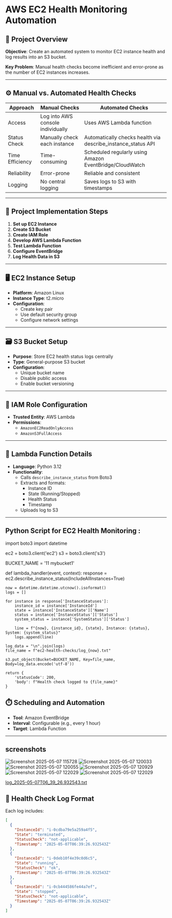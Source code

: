 

# AWS EC2 Health Monitoring Automation 

## 📌 Project Overview

**Objective**: Create an automated system to monitor EC2 instance health and log results into an S3 bucket.

**Key Problem**: Manual health checks become inefficient and error-prone as the number of EC2 instances increases.

---

## ⚙️ Manual vs. Automated Health Checks

| Approach        | Manual Checks                                  | Automated Checks                                      |
|----------------|------------------------------------------------|--------------------------------------------------------|
| Access          | Log into AWS console individually              | Uses AWS Lambda function                              |
| Status Check    | Manually check each instance                   | Automatically checks health via describe_instance_status API |
| Time Efficiency | Time-consuming                                 | Scheduled regularly using Amazon EventBridge/CloudWatch |
| Reliability     | Error-prone                                     | Reliable and consistent                              |
| Logging         | No central logging                              | Saves logs to S3 with timestamps                     |

---

## 🚀 Project Implementation Steps

1. **Set up EC2 Instance**
2. **Create S3 Bucket**
3. **Create IAM Role**
4. **Develop AWS Lambda Function**
5. **Test Lambda Function**
6. **Configure EventBridge**
7. **Log Health Data in S3**

---

## 🖥️ EC2 Instance Setup

- **Platform**: Amazon Linux
- **Instance Type**: t2.micro
- **Configuration**:
  - Create key pair
  - Use default security group
  - Configure network settings

---

## 🗃️ S3 Bucket Setup

- **Purpose**: Store EC2 health status logs centrally
- **Type**: General-purpose S3 bucket
- **Configuration**:
  - Unique bucket name
  - Disable public access
  - Enable bucket versioning

---

## 🔐 IAM Role Configuration

- **Trusted Entity**: AWS Lambda
- **Permissions**:
  - `AmazonEC2ReadOnlyAccess`
  - `AmazonS3FullAccess`

---

## 🧠 Lambda Function Details

- **Language**: Python 3.12
- **Functionality**:
  - Calls `describe_instance_status` from Boto3
  - Extracts and formats:
    - Instance ID
    - State (Running/Stopped)
    - Health Status
    - Timestamp
  - Uploads log to S3

---
## Python Script for EC2 Health Monitoring :

import boto3
import datetime

ec2 = boto3.client('ec2')
s3 = boto3.client('s3')

BUCKET_NAME = '11 mybucket1'  

def lambda_handler(event, context):
    response = ec2.describe_instance_status(IncludeAllInstances=True)
    
    now = datetime.datetime.utcnow().isoformat()
    logs = []

    for instance in response['InstanceStatuses']:
        instance_id = instance['InstanceId']
        state = instance['InstanceState']['Name']
        status = instance['InstanceStatus']['Status']
        system_status = instance['SystemStatus']['Status']
        
        line = f"{now}, {instance_id}, {state}, Instance: {status}, System: {system_status}"
        logs.append(line)
    
    log_data = "\n".join(logs)
    file_name = f"ec2-health-checks/log_{now}.txt"

    s3.put_object(Bucket=BUCKET_NAME, Key=file_name, Body=log_data.encode('utf-8'))
    
    return {
        'statusCode': 200,
        'body': f"Health check logged to {file_name}"
    }
## ⏱️ Scheduling and Automation

- **Tool**: Amazon EventBridge
- **Interval**: Configurable (e.g., every 1 hour)
- **Target**: Lambda Function

---
## screenshots

![Screenshot 2025-05-07 115728](https://github.com/user-attachments/assets/0c65ba1f-f4a3-472a-8119-bc51614e81bd)
![Screenshot 2025-05-07 120033](https://github.com/user-attachments/assets/4bd9e88c-30f6-4077-9a0e-fdfafe0501a7)
![Screenshot 2025-05-07 120055](https://github.com/user-attachments/assets/64067363-bd9a-4404-85cc-98332ead7cfd)
![Screenshot 2025-05-07 120929](https://github.com/user-attachments/assets/8c8ce238-e181-4824-ab8f-b419e17ebd7e)
![Screenshot 2025-05-07 122029](https://github.com/user-attachments/assets/89090d60-2ae9-474f-9231-485aebe0fb96)
![Screenshot 2025-05-07 122029](https://github.com/user-attachments/assets/70db1d93-7e81-419e-821c-a27c4969de0f)

[log_2025-05-07T06_39_26.932543.txt](https://github.com/user-attachments/files/20080867/log_2025-05-07T06_39_26.932543.txt)
## 🧾 Health Check Log Format

Each log includes:

```json
[
  {
    "InstanceId": "i-0cdba79e5a259a4f5",
    "State": "terminated",
    "StatusCheck": "not-applicable",
    "Timestamp": "2025-05-07T06:39:26.932543Z"
  },
  {
    "InstanceId": "i-0deb10f4e39c0d6c5",
    "State": "running",
    "StatusCheck": "ok",
    "Timestamp": "2025-05-07T06:39:26.932543Z"
  },
  {
    "InstanceId": "i-0cb444586fe44a7ef",
    "State": "stopped",
    "StatusCheck": "not-applicable",
    "Timestamp": "2025-05-07T06:39:26.932543Z"
  }
]

